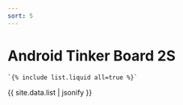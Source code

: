 ```yaml
---
sort: 5
---
```


# Android Tinker Board 2S

```
`{% include list.liquid all=true %}`
```

{{ site.data.list | jsonify }}
